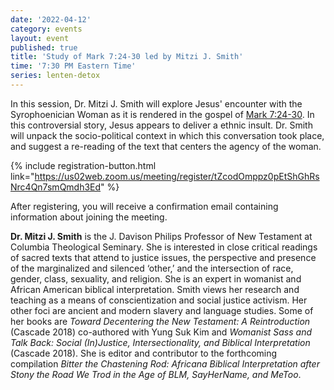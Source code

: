 ```yaml
---
date: '2022-04-12'
category: events
layout: event
published: true
title: 'Study of Mark 7:24-30 led by Mitzi J. Smith'
time: '7:30 PM Eastern Time'
series: lenten-detox
---
```

In this session, Dr. Mitzi J. Smith will explore Jesus' encounter with the Syrophoenician Woman as it is rendered in the gospel of [Mark 7:24-30](https://bible.oremus.org/?ql=512381860). In this controversial story, Jesus appears to deliver a ethnic insult. Dr. Smith will unpack the socio-political context in which this conversation took place, and suggest a re-reading of the text that centers the agency of the woman.

{% include registration-button.html link="https://us02web.zoom.us/meeting/register/tZcodOmppz0pEtShGhRsNrc4Qn7smQmdh3Ed" %}

After registering, you will receive a confirmation email containing information about joining the meeting.

**Dr. Mitzi J. Smith** is the J. Davison Philips Professor of New Testament at Columbia Theological Seminary. She is interested in close critical readings of sacred texts that attend to justice issues, the perspective and presence of the marginalized and silenced ‘other,’ and the intersection of race, gender, class, sexuality, and religion. She is an expert in womanist and African American biblical interpretation. Smith views her research and teaching as a means of conscientization and social justice activism. Her other foci are ancient and modern slavery and language studies. Some of her books are _Toward Decentering the New Testament: A Reintroduction_ (Cascade 2018) co-authored with Yung Suk Kim and _Womanist Sass and Talk Back: Social (In)Justice, Intersectionality, and Biblical Interpretation_ (Cascade 2018). She is editor and contributor to the forthcoming compilation _Bitter the Chastening Rod: Africana Biblical Interpretation after Stony the Road We Trod in the Age of BLM, SayHerName, and MeToo_.
